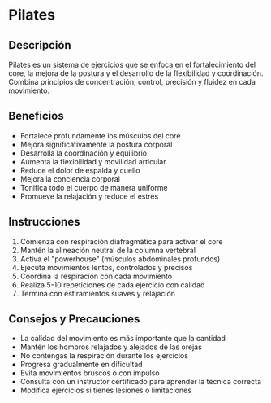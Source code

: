 # Pilates

## Descripción

Pilates es un sistema de ejercicios que se enfoca en el fortalecimiento del core, la mejora de la postura y el desarrollo de la flexibilidad y coordinación. Combina principios de concentración, control, precisión y fluidez en cada movimiento.

## Beneficios

- Fortalece profundamente los músculos del core
- Mejora significativamente la postura corporal
- Desarrolla la coordinación y equilibrio
- Aumenta la flexibilidad y movilidad articular
- Reduce el dolor de espalda y cuello
- Mejora la conciencia corporal
- Tonifica todo el cuerpo de manera uniforme
- Promueve la relajación y reduce el estrés

## Instrucciones

1. Comienza con respiración diafragmática para activar el core
2. Mantén la alineación neutral de la columna vertebral
3. Activa el "powerhouse" (músculos abdominales profundos)
4. Ejecuta movimientos lentos, controlados y precisos
5. Coordina la respiración con cada movimiento
6. Realiza 5-10 repeticiones de cada ejercicio con calidad
7. Termina con estiramientos suaves y relajación

## Consejos y Precauciones

- La calidad del movimiento es más importante que la cantidad
- Mantén los hombros relajados y alejados de las orejas
- No contengas la respiración durante los ejercicios
- Progresa gradualmente en dificultad
- Evita movimientos bruscos o con impulso
- Consulta con un instructor certificado para aprender la técnica correcta
- Modifica ejercicios si tienes lesiones o limitaciones
